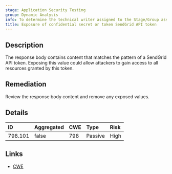 ```yaml
---
stage: Application Security Testing
group: Dynamic Analysis
info: To determine the technical writer assigned to the Stage/Group associated with this page, see https://handbook.gitlab.com/handbook/product/ux/technical-writing/#assignments
title: Exposure of confidential secret or token SendGrid API token
---
```


## Description

The response body contains content that matches the pattern of a SendGrid API token.
Exposing this value could allow attackers to gain access to all resources granted by this token.

## Remediation

Review the response body content and remove any exposed values.

## Details

| ID | Aggregated | CWE | Type | Risk |
|:---|:-----------|:----|:-----|:-----|
| 798.101 | false | 798 | Passive | High |

## Links

- [CWE](https://cwe.mitre.org/data/definitions/798.html)
